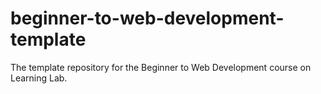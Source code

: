 # beginner-to-web-development-template
The template repository for the Beginner to Web Development course on Learning Lab.
